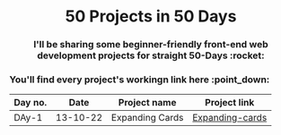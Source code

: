 <h1 align="center">50 Projects in  50 Days</h1>
<h3 align="center">I'll be sharing some beginner-friendly front-end web development projects for straight 50-Days :rocket:</h3>

<h3>You'll find every project's workingn link here :point_down: </h3>

| Day no. | Date     | Project name    | Project link                                            |
|---------|----------|-----------------|---------------------------------------------------------|
| DAy-1   | 13-10-22 | Expanding Cards | [Expanding-cards](https://expandiing-cards.vercel.app/) |
